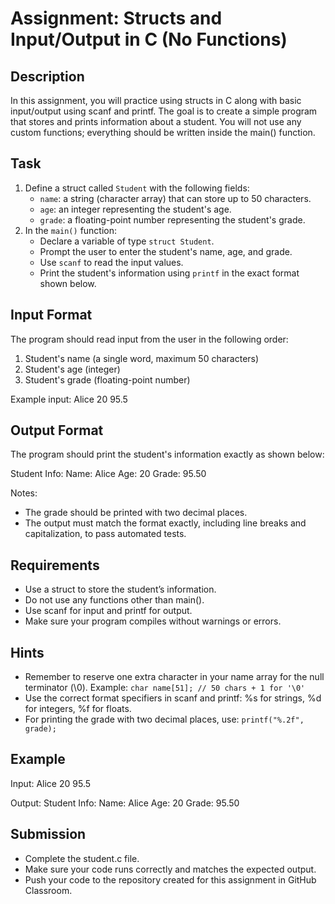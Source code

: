 # Assignment: Structs and Input/Output in C (No Functions)

## Description
In this assignment, you will practice using structs in C along with basic input/output using scanf and printf. The goal is to create a simple program that stores and prints information about a student. You will not use any custom functions; everything should be written inside the main() function.

## Task
1. Define a struct called `Student` with the following fields:
   - `name`: a string (character array) that can store up to 50 characters.
   - `age`: an integer representing the student's age.
   - `grade`: a floating-point number representing the student's grade.
2. In the `main()` function:
   - Declare a variable of type `struct Student`.
   - Prompt the user to enter the student's name, age, and grade.
   - Use `scanf` to read the input values.
   - Print the student's information using `printf` in the exact format shown below.

## Input Format
The program should read input from the user in the following order:
1. Student's name (a single word, maximum 50 characters)
2. Student's age (integer)
3. Student's grade (floating-point number)

Example input:
Alice
20
95.5

## Output Format
The program should print the student's information exactly as shown below:

Student Info:
Name: Alice
Age: 20
Grade: 95.50

Notes:
- The grade should be printed with two decimal places.
- The output must match the format exactly, including line breaks and capitalization, to pass automated tests.

## Requirements
- Use a struct to store the student’s information.
- Do not use any functions other than main().
- Use scanf for input and printf for output.
- Make sure your program compiles without warnings or errors.

## Hints
- Remember to reserve one extra character in your name array for the null terminator (\0). Example: `char name[51]; // 50 chars + 1 for '\0'`
- Use the correct format specifiers in scanf and printf: %s for strings, %d for integers, %f for floats.
- For printing the grade with two decimal places, use: `printf("%.2f", grade);`

## Example
Input:
Alice
20
95.5

Output:
Student Info:
Name: Alice
Age: 20
Grade: 95.50

## Submission
- Complete the student.c file.
- Make sure your code runs correctly and matches the expected output.
- Push your code to the repository created for this assignment in GitHub Classroom.
